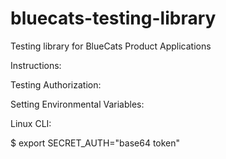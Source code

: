 # bluecats-testing-library
Testing library for BlueCats Product Applications

Instructions:

Testing Authorization:

Setting Environmental Variables:

Linux CLI:

$ export SECRET_AUTH="base64 token"
